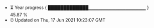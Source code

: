 - ⏳ Year progress { █████████████▁▁▁▁▁▁▁▁▁▁▁▁▁▁▁▁▁ } 45.87 %
- ⏰ Updated on Thu, 17 Jun 2021 10:23:07 GMT

